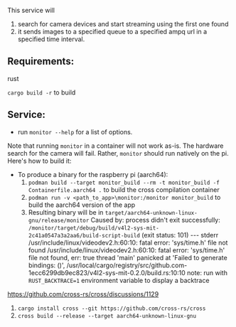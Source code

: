This service will

1. search for camera devices and start streaming using the first one found
2. it sends images to a specified queue to a specified ampq url in a specified time interval.

## Requirements:

rust

`cargo build -r` to build

## Service:

- run `monitor --help` for a list of options.

Note that running `monitor` in a container will not work as-is. The hardware search for the camera will fail. Rather, `monitor` should run natively on the pi. Here's how to build it:

- To produce a binary for the raspberry pi (aarch64):
  1. `podman build --target monitor_build --rm -t monitor_build -f Containerfile.aarch64 .` to build the cross compilation container
  1. `podman run -v <path_to_app>\monitor:/monitor monitor_build` to build the aarch64 version of the app
  1. Resulting binary will be in `target/aarch64-unknown-linux-gnu/release/monitor`
     Caused by:
     process didn't exit successfully: `/monitor/target/debug/build/v4l2-sys-mit-2c41a0547a3a2aa6/build-script-build` (exit status: 101)
     --- stderr
     /usr/include/linux/videodev2.h:60:10: fatal error: 'sys/time.h' file not found
     /usr/include/linux/videodev2.h:60:10: fatal error: 'sys/time.h' file not found, err: true
     thread 'main' panicked at 'Failed to generate bindings: ()', /usr/local/cargo/registry/src/github.com-1ecc6299db9ec823/v4l2-sys-mit-0.2.0/build.rs:10:10
     note: run with `RUST_BACKTRACE=1` environment variable to display a backtrace

https://github.com/cross-rs/cross/discussions/1129

1. `cargo install cross --git https://github.com/cross-rs/cross`
1. `cross build --release --target aarch64-unknown-linux-gnu`
